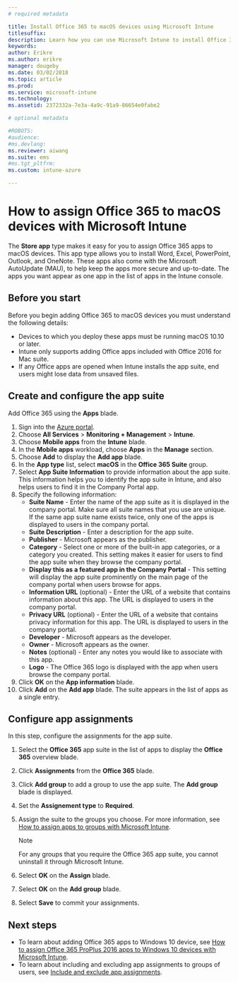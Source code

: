 ```yaml
---
# required metadata

title: Install Office 365 to macOS devices using Microsoft Intune
titlesuffix: 
description: Learn how you can use Microsoft Intune to install Office 365 apps on macOS devices.
keywords:
author: Erikre
ms.author: erikre
manager: dougeby
ms.date: 03/02/2018
ms.topic: article
ms.prod:
ms.service: microsoft-intune
ms.technology:
ms.assetid: 2372332a-7e3a-4a9c-91a9-86654e0fabe2

# optional metadata

#ROBOTS:
#audience:
#ms.devlang:
ms.reviewer: aiwang
ms.suite: ems
#ms.tgt_pltfrm:
ms.custom: intune-azure

---
```


# How to assign Office 365 to macOS devices with Microsoft Intune

The **Store app** type makes it easy for you to assign Office 365 apps to macOS devices. This app type allows you to install Word, Excel, PowerPoint, Outlook, and OneNote. These apps also come with the Microsoft AutoUpdate (MAU), to help keep the apps more secure and up-to-date. The apps you want appear as one app in the list of apps in the Intune console.


## Before you start

Before you begin adding Office 365 to macOS devices you must understand the following details:

- Devices to which you deploy these apps must be running macOS 10.10 or later.
- Intune only supports adding Office apps included with Office 2016 for Mac suite.
- If any Office apps are opened when Intune installs the app suite, end users might lose data from unsaved files.

## Create and configure the app suite

Add Office 365 using the **Apps** blade.
1. Sign into the [Azure portal](https://portal.azure.com).
2. Choose **All Services** > **Monitoring + Management** > **Intune**.
3. Choose **Mobile apps** from the **Intune** blade.
4. In the **Mobile apps** workload, choose **Apps** in the **Manage** section. 
5. Choose **Add** to display the **Add app** blade.
6. In the **App type** list, select **macOS** in the **Office 365 Suite** group.
7. Select **App Suite Information** to provide information about the app suite. This information helps you to identify the app suite in Intune, and also helps users to find it in the Company Portal app.
8.  Specify the following information:
	- **Suite Name** - Enter the name of the app suite as it is displayed in the company portal. Make sure all suite names that you use are unique. If the same app suite name exists twice, only one of the apps is displayed to users in the company portal.
	- **Suite Description** - Enter a description for the app suite.
	- **Publisher** - Microsoft appears as the publisher.
	- **Category** - Select one or more of the built-in app categories, or a category you created. This setting makes it easier for users to find the app suite when they browse the company portal.
	- **Display this as a featured app in the Company Portal** - This setting will display the app suite prominently on the main page of the company portal when users browse for apps.
	- **Information URL** (optional) - Enter the URL of a website that contains information about this app. The URL is displayed to users in the company portal.
	- **Privacy URL** (optional) - Enter the URL of a website that contains privacy information for this app. The URL is displayed to users in the company portal.
	- **Developer** - Microsoft appears as the developer.
	- **Owner** - Microsoft appears as the owner.
	- **Notes** (optional) - Enter any notes you would like to associate with this app.
	- **Logo** - The Office 365 logo is displayed with the app when users browse the company portal.
9.	Click **OK** on the **App information** blade.
10. Click **Add** on the **Add app** blade.
    The suite appears in the list of apps as a single entry.

## Configure app assignments

In this step, configure the assignments for the app suite. 

1. Select the **Office 365** app suite in the list of apps to display the **Office 365** overview blade.
2. Click **Assignments** from the **Office 365** blade.
3. Click **Add group** to add a group to use the app suite. The **Add group** blade is displayed.
3. Set the **Assignement type** to **Required**.
4. Assign the suite to the groups you choose. For more information, see [How to assign apps to groups with Microsoft Intune](apps-deploy.md).

    >[!Note]
    > For any groups that you require the Office 365 app suite, you cannot uninstall it through Microsoft Intune.

5. Select **OK** on the **Assign** blade.
6. Select **OK** on the **Add group** blade.
7. Select **Save** to commit your assignments.

## Next steps

- To learn about adding Office 365 apps to Windows 10 device, see [How to assign Office 365 ProPlus 2016 apps to Windows 10 devices with Microsoft Intune](apps-add-office365.md).
- To learn about including and excluding app assignments to groups of users, see [Include and exclude app assignments](apps-inc-exl-assignments.md).
